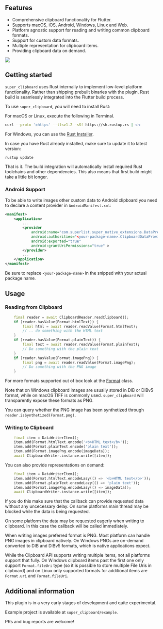 ## Features

- Comprehensive clipboard functionality for Flutter.
- Supports macOS, iOS, Android, Windows, Linux and Web.
- Platform agnostic support for reading and writing common clipboard formats.
- Support for custom data formats.
- Multiple representation for clipboard items.
- Providing clipboard data on demand.

<img src="https://matejknopp.com/super_native_extensions/super_clipboard.png"/>

## Getting started

`super_clipboard` uses Rust internally to implement low-level platform functionality. Rather than shipping prebuilt binaries with the plugin, Rust build is seamlessly integrated into the Flutter build process.

To use `super_clipboard`, you will need to install Rust:

For macOS or Linux, execute the following in Terminal.
```bash
curl --proto '=https' --tlsv1.2 -sSf https://sh.rustup.rs | sh
```
For Windows, you can use the [Rust Installer](https://static.rust-lang.org/rustup/dist/x86_64-pc-windows-msvc/rustup-init.exe).

In case you have Rust already installed, make sure to update it to latest version:

```bash
rustup update
```

That is it. The build integration will automatically install required Rust toolchains and other dependencies. This also means that first build might take a little bit longer.

### Android Support

To be able to write images other custom data to Android clipboard you need
to declare a content provider in `AndroidManifest.xml`:

```xml
<manifest>
    <application>
        ...
        <provider
            android:name="com.superlist.super_native_extensions.DataProvider"
            android:authorities="<your-package-name>.ClipboardDataProvider"
            android:exported="true"
            android:grantUriPermissions="true" >
        </provider>
        ...
    </application>
</manifest>
```
Be sure to replace `<your-package-name>` in the snipped with your actual package name.

## Usage

### Reading from Clipboard

```dart
    final reader = await ClipboardReader.readClipboard();
    if (reader.hasValue(Format.htmlText)) {
        final html = await reader.readValue(Format.htmlText);
        // .. do something with the HTML text
    }
    if (reader.hasValue(Format.plainText)) {
        final text = await reader.readValue(Format.plainText);
        // Do something with the plain text
    }
    if (reader.hasValue(Format.imagePng)) {
        final png = await reader.readValue(Format.imagePng);
        // Do something with the PNG image
    }
```

For more formats supported out of box look at the [Format](https://pub.dev/documentation/super_clipboard/latest/super_clipboard/Format-class.html) class.

Note that on Windows clipboard images are usually stored in DIB or DIBv5 format, while on macOS TIFF is commonly used. `super_clipboard` will transparently expose these formats as PNG.

You can query whether the PNG image has been synthetized through `reader.isSynthetized(Format.png)`.

### Writing to Clipboard

```dart
    final item = DataWriterItem();
    item.add(Format.htmlText.encode('<b>HTML text</b>'));
    item.add(Format.plainText.encode('plain text'));
    item.add(Format.imagePng.encode(imageData));
    await ClipboardWriter.instance.write([item]);
```

You can also provide representations on demand:

```dart
    final item = DataWriterItem();
    item.add(Format.htmlText.encodeLazy(() => '<b>HTML text</b>'));
    item.add(Format.plainText.encodeLazy(() => 'plain text'));
    item.add(Format.imagePng.encodeLazy(() => imageData));
    await ClipboardWriter.instance.write([item]);
```

If you do this make sure that the callback can provide requested data without any uncecessary delay. On some platforms main thread may be blocked while the data is being requested.

On some platform the data may be requested eagerly when writing to clipboard. In this case the callback will be called immediately.

When writing images preferred format is PNG. Most platform can handle PNG images in clipboard natively. On Windows PNGs are on-demand converted to DIB and DIBv5 formats, which is native applications expect.

While the Clipboard API supports writing multiple items, not all platforms support that fully. On Windows clipboard items past the first one only support `Format.fileUri` type (so it is possible to store multiple File Uris in clipboard) and on Linux only supported formats for additional items are `Format.uri` and `Format.fileUri`.

## Additional information

This plugin is in a very early stages of development and quite experimental.

Example project is available at `super_clipboard/example`.

PRs and bug reports are welcome!

